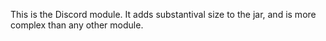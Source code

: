 This is the Discord module. It adds substantival size to the jar, and is more complex than any other module.
